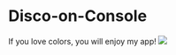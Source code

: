 # Disco-on-Console
If you love colors, you will enjoy my app!
![](https://github.com/Disco-on-Console/Animation.gif)
